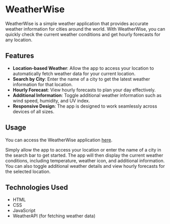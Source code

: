 # WeatherWise

WeatherWise is a simple weather application that provides accurate weather information for cities around the world. With WeatherWise, you can quickly check the current weather conditions and get hourly forecasts for any location.

## Features

- **Location-based Weather**: Allow the app to access your location to automatically fetch weather data for your current location.
- **Search by City**: Enter the name of a city to get the latest weather information for that location.
- **Hourly Forecast**: View hourly forecasts to plan your day effectively.
- **Additional Information**: Toggle additional weather information such as wind speed, humidity, and UV index.
- **Responsive Design**: The app is designed to work seamlessly across devices of all sizes.

## Usage

You can access the WeatherWise application [here](https://sinhasumai.github.io/WeatherWise/).

Simply allow the app to access your location or enter the name of a city in the search bar to get started. The app will then display the current weather conditions, including temperature, weather icon, and additional information. You can also toggle additional weather details and view hourly forecasts for the selected location.

## Technologies Used

- HTML
- CSS
- JavaScript
- WeatherAPI (for fetching weather data)
